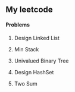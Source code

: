
## My leetcode

#### Problems

1. Design Linked List

2. Min Stack

3. Univalued Binary Tree

4. Design HashSet

5. Two Sum
